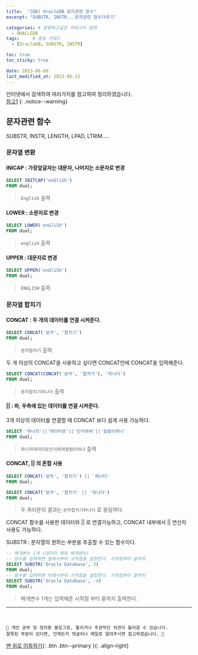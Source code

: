 ```yaml
---
title:  "[DB] OracleDB 문자관련 함수"  
excerpt: "SUBSTR, INSTR...문자관련 함수다루기"

categories: # 분류하고싶은 카테고리 입력
  - ORACLEDB
tags:     # 중요 키워드
  - [OracleDB, SUBSTR, INSTR]

toc: true
toc_sticky: true

date: 2023-06-09
last_modified_at: 2023-06-13
---
```



인터넷에서 검색하여 여러가지를 참고하여 정리하였습니다.    
[참고1](https://kkkapuq.tistory.com/106)
{: .notice--warning}


## 문자관련 함수

SUBSTR, INSTR, LENGTH, LPAD, LTRIM.....

### 문자열 변환

#### INICAP : 가장앞글자는 대문자, 나머지는 소문자로 변경 

```sql 
SELECT INITCAP('enGliSh')
FROM dual;
```

> `English` 출력


#### LOWER : 소문자로 변경

```sql 
SELECT LOWER('enGliSh')
FROM dual;
```

> `english` 출력


#### UPPER : 대문자로 변경

```sql 
SELECT UPPER('enGliSh')
FROM dual;
```

> `ENGLISH` 출력

### 문자열 합치기 

#### CONCAT : 두 개의 데이터를 연결 시켜준다.

```sql 
SELECT CONCAT('문자', '합치기')
FROM dual;
```

> `문자합치기` 출력

두 개 이상의 CONCAT을 사용하고 싶다면 CONCAT안에 CONCAT을 입력해준다.

```sql 
SELECT CONCAT(CONCAT('문자', '합치기'), '하나더')
FROM dual;
```

> `문자합치기하나더` 출력

#### || : 좌, 우측에 있는 데이터를 연결 시켜준다. 

3개 이상의 데이터를 연결할 때 CONCAT 보다 쉽게 사용 가능하다.

```sql 
SELECT '하나의'||'데이터로'||'인식하여'||'칼럼이하나'
FROM dual;
```

> `하나의데이터로인식하여칼럼이하나` 출력

#### CONCAT, || 의 혼합 사용

```sql
SELECT CONCAT('문자', '합치기') || '하나더'
FROM dual;

SELECT CONCAT('문자', '합치기' || '하나더')
FROM dual;
```

> 두 쿼리문의 결과는 `문자합치기하나더` 로 동일하다.

CONCAT 함수를 사용한 데이터와 || 로 연결가능하고, CONCAT 내부에서 || 연산자 사용도 가능하다.





SUBSTR : 문자열의 원하는 부분을 추출할 수 있는 함수이다.

```sql 
-- 매개변수 1개 (데이터 제외 매개변수)
-- 양수를 입력하면 앞에서부터 시작점을 설정한다. 시작점부터 끝까지
SELECT SUBSTR('Oracle Database', 3)
FROM dual;
-- 음수를 입력하면 뒤에서부터 시작점을 설정한다. 시작점부터 끝까지
SELECT SUBSTR('Oracle Database', -4)
FROM dual;
```

> 매개변수 1개는 입력해준 시작점 부터 끝까지 출력한다.



***
<br>
    
    📢 개인 공부 및 정리용 블로그로, 틀리거나 주관적인 의견이 들어갈 수 있습니다.
    잘못된 부분이 있다면, 언제든지 댓글이나 메일로 알려주시면 참고하겠습니다. 🔔

[맨 위로 이동하기](#){: .btn .btn--primary }{: .align-right}